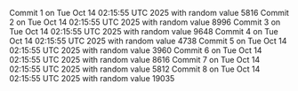 Commit 1 on Tue Oct 14 02:15:55 UTC 2025 with random value 5816
Commit 2 on Tue Oct 14 02:15:55 UTC 2025 with random value 8996
Commit 3 on Tue Oct 14 02:15:55 UTC 2025 with random value 9648
Commit 4 on Tue Oct 14 02:15:55 UTC 2025 with random value 4738
Commit 5 on Tue Oct 14 02:15:55 UTC 2025 with random value 3960
Commit 6 on Tue Oct 14 02:15:55 UTC 2025 with random value 8616
Commit 7 on Tue Oct 14 02:15:55 UTC 2025 with random value 5812
Commit 8 on Tue Oct 14 02:15:55 UTC 2025 with random value 19035
